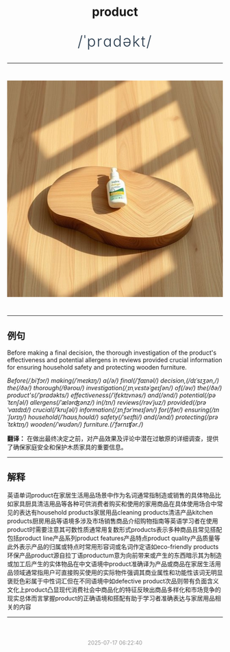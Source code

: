 <div align="center">

# product

<div style="margin: 30px 0;">
<h1 style="font-size: 2.5em; font-weight: 300; letter-spacing: 2px; margin: 0; color: #2c3e50;">
/ˈprɑdəkt/
</h1>
</div>

</div>

---

<div align="center" style="margin: 40px 0;">

![product](images/product.png)

</div>

---

## 例句

Before making a final decision, the thorough investigation of the product's effectiveness and potential allergens in reviews provided crucial information for ensuring household safety and protecting wooden furniture.

*Before(/ˌbiˈfɔr/) making(/ˈmeɪkɪŋ/) a(/ə/) final(/ˈfaɪnəl/) decision,(/dɪˈsɪʒən,/) the(/ðə/) thorough(/θəroʊ/) investigation(/ˌɪnˌvɛstəˈgeɪʃən/) of(/əv/) the(/ðə/) product's(/ˈprɑdəkts/) effectiveness(/ˈifɛktɪvnəs/) and(/ənd/) potential(/pəˈtɛnʃəl/) allergens(/ˈælərʤənz/) in(/ɪn/) reviews(/rəvˈjuz/) provided(/prəˈvaɪdɪd/) crucial(/ˈkruʃəl/) information(/ˌɪnˌfɔrˈmeɪʃən/) for(/fər/) ensuring(/ɪnˈʃʊrɪŋ/) household(/ˈhaʊsˌhoʊld/) safety(/ˈseɪfti/) and(/ənd/) protecting(/prəˈtɛktɪŋ/) wooden(/ˈwʊdən/) furniture.(/ˈfərnɪʧər./)*

**翻译：** 在做出最终决定之前，对产品效果及评论中潜在过敏原的详细调查，提供了确保家庭安全和保护木质家具的重要信息。

---

## 解释

英语单词product在家居生活用品场景中作为名词通常指制造或销售的具体物品比如家具厨具清洁用品等各种可供消费者购买和使用的家用商品在具体使用场合中常见的表达有household products家居用品cleaning products清洁产品kitchen products厨房用品等语境多涉及市场销售商品介绍购物指南等英语学习者在使用product时需要注意其可数性质通常用复数形式products表示多种商品且常见搭配包括product line产品系列product features产品特点product quality产品质量等此外表示产品的归属或特点时常用形容词或名词作定语如eco-friendly products环保产品product源自拉丁语productum意为向前带来或产生的东西暗示其为制造或加工后产生的实体物品在中文语境中product准确译为产品或商品在家居生活用品领域通常指用户可直接购买使用的实际物件强调其商业属性和功能性该词无明显褒贬色彩属于中性词汇但在不同语境中如defective product次品则带有负面含义文化上product凸显现代消费社会中商品化的特征反映出商品多样化和市场竞争的现实总体而言掌握product的正确语境和搭配有助于学习者准确表达与家居用品相关的内容


---

<div align="center" style="margin-top: 50px;">
<small style="color: #999; font-size: 0.9em;">2025-07-17 06:22:40</small>
</div>
